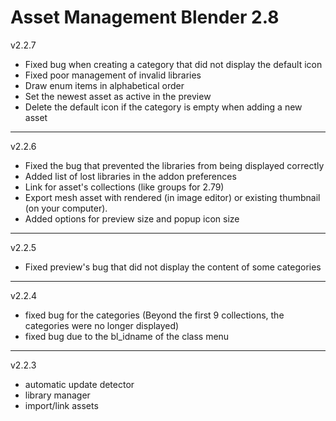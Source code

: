 # Asset Management Blender 2.8
v2.2.7
* Fixed bug when creating a category that did not display the default icon
* Fixed poor management of invalid libraries
* Draw enum items in alphabetical order
* Set the newest asset as active in the preview
* Delete the default icon if the category is empty when adding a new
 asset
 ---
v2.2.6
* Fixed the bug that prevented the libraries from being displayed correctly 
* Added list of lost libraries in the addon preferences
* Link for asset's collections (like groups for 2.79)
* Export mesh asset with rendered (in image editor) or existing thumbnail 
(on your computer).
* Added options for preview size and popup icon size
---
v2.2.5
* Fixed preview's bug that did not display the content of some categories
---
v2.2.4
* fixed bug for the categories (Beyond the first 9 collections, the categories 
were no longer displayed)
* fixed bug due to the bl_idname of the class menu
---
v2.2.3
* automatic update detector
* library manager
* import/link assets
